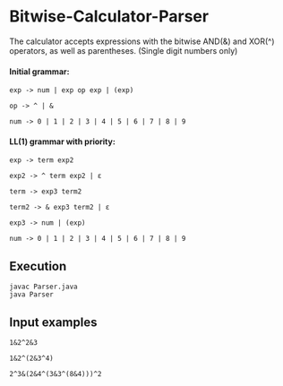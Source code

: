 # Bitwise-Calculator-Parser
The calculator accepts expressions with the bitwise AND(&amp;) and XOR(^) operators, as well as parentheses. (Single digit numbers only)

#### Initial grammar:
```
exp -> num | exp op exp | (exp)

op -> ^ | &

num -> 0 | 1 | 2 | 3 | 4 | 5 | 6 | 7 | 8 | 9
```

#### LL(1) grammar with priority:
```
exp -> term exp2

exp2 -> ^ term exp2 | ε

term -> exp3 term2

term2 -> & exp3 term2 | ε

exp3 -> num | (exp)

num -> 0 | 1 | 2 | 3 | 4 | 5 | 6 | 7 | 8 | 9
```

## Execution
```
javac Parser.java
java Parser
```

## Input examples
```
1&2^2&3

1&2^(2&3^4)

2^3&(2&4^(3&3^(8&4)))^2
```
